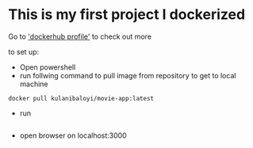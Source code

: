 # This is my first project I dockerized

Go to ['dockerhub profile']("https://hub.docker.com/repository/docker/kulanibaloyi/movie-app/general") to check out more

to set up:

- Open powershell
- run follwing command to pull image from repository to get to local machine

```
docker pull kulanibaloyi/movie-app:latest
```
- run
  ```docker start -it -p 3000:3000 movie-app:latest
  ```
  
- open browser on localhost:3000


